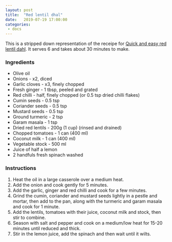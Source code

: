 ```yaml
---
layout: post
title:  "Red lentil dhal"
date:   2019-07-19 17:00:00
categories:
 - docs
---
```


This is a stripped down representation of the receipe for [Quick and easy red lentil dahl](https://veggiedesserts.co.uk/red-lentil-dahl/).
It serves 6 and takes about 30 minutes to make.

### Ingredients

* Olive oil
* Onions - x2, diced
* Garlic cloves - x3, finely chopped
* Fresh ginger - 1 tbsp, peeled and grated
* Red chilli - half, finely chopped (or 0.5 tsp dried chilli flakes)
* Cumin seeds - 0.5 tsp
* Coriander seeds - 0.5 tsp 
* Mustard seeds - 0.5 tsp
* Ground turmeric - 2 tsp
* Garam masala - 1 tsp
* Dried red lentils - 200g (1 cup) (rinsed and drained)
* Chopped tomatoes - 1 can (400 ml)
* Coconut milk - 1 can (400 ml)
* Vegetable stock - 500 ml
* Juice of half a lemon
* 2 handfuls fresh spinach washed

### Instructions

1. Heat the oil in a large casserole over a medium heat.
2. Add the onion and cook gently for 5 minutes.
3. Add the garlic, ginger and red chilli and cook for a few minutes.
4. Grind the cumin, coriander and mustard seeds lightly in a pestle and mortar, then add to the pan, along with the turmeric and garam masala and cook for 1 minute. 
5. Add the lentils, tomatoes with their juice, coconut milk and stock, then stir to combine.
6. Season with salt and pepper and cook on a medium/low heat for 15-20 minutes until reduced and thick.
7. Stir in the lemon juice, add the spinach and then wait until it wilts.

